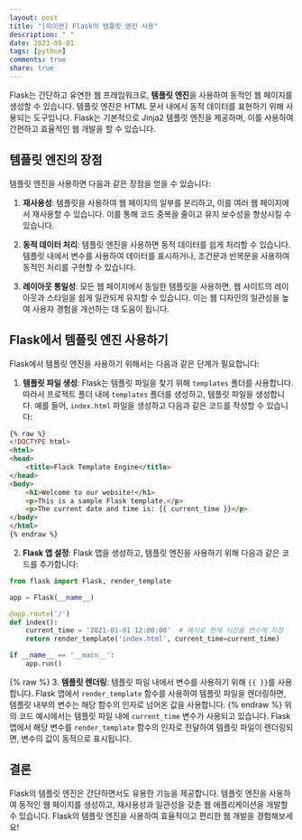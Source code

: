 ```yaml
---
layout: post
title: "[파이썬] Flask의 템플릿 엔진 사용"
description: " "
date: 2023-09-01
tags: [python]
comments: true
share: true
---
```


Flask는 간단하고 유연한 웹 프레임워크로, **템플릿 엔진**을 사용하여 동적인 웹 페이지를 생성할 수 있습니다. 템플릿 엔진은 HTML 문서 내에서 동적 데이터를 표현하기 위해 사용되는 도구입니다. Flask는 기본적으로 Jinja2 템플릿 엔진을 제공하며, 이를 사용하여 간편하고 효율적인 웹 개발을 할 수 있습니다.

## 템플릿 엔진의 장점

템플릿 엔진을 사용하면 다음과 같은 장점을 얻을 수 있습니다:

1. **재사용성**: 템플릿을 사용하여 웹 페이지의 일부를 분리하고, 이를 여러 웹 페이지에서 재사용할 수 있습니다. 이를 통해 코드 중복을 줄이고 유지 보수성을 향상시킬 수 있습니다.

2. **동적 데이터 처리**: 템플릿 엔진을 사용하면 동적 데이터를 쉽게 처리할 수 있습니다. 템플릿 내에서 변수를 사용하여 데이터를 표시하거나, 조건문과 반복문을 사용하여 동적인 처리를 구현할 수 있습니다.

3. **레이아웃 통일성**: 모든 웹 페이지에서 동일한 템플릿을 사용하면, 웹 사이트의 레이아웃과 스타일을 쉽게 일관되게 유지할 수 있습니다. 이는 웹 디자인의 일관성을 높여 사용자 경험을 개선하는 데 도움이 됩니다.

## Flask에서 템플릿 엔진 사용하기

Flask에서 템플릿 엔진을 사용하기 위해서는 다음과 같은 단계가 필요합니다:

1. **템플릿 파일 생성**: Flask는 템플릿 파일을 찾기 위해 `templates` 폴더를 사용합니다. 따라서 프로젝트 폴더 내에 `templates` 폴더를 생성하고, 템플릿 파일을 생성합니다. 예를 들어, `index.html` 파일을 생성하고 다음과 같은 코드를 작성할 수 있습니다:

```html
{% raw %}
<!DOCTYPE html>
<html>
<head>
    <title>Flask Template Engine</title>
</head>
<body>
    <h1>Welcome to our website!</h1>
    <p>This is a sample Flask template.</p>
    <p>The current date and time is: {{ current_time }}</p>
</body>
</html>
{% endraw %}
```

2. **Flask 앱 설정**: Flask 앱을 생성하고, 템플릿 엔진을 사용하기 위해 다음과 같은 코드를 추가합니다:

```python
from flask import Flask, render_template

app = Flask(__name__)

@app.route('/')
def index():
    current_time = '2021-01-01 12:00:00'  # 예시로 현재 시간을 변수에 저장
    return render_template('index.html', current_time=current_time)

if __name__ == '__main__':
    app.run()
```
{% raw %}
3. **템플릿 렌더링**: 템플릿 파일 내에서 변수를 사용하기 위해 `{{ }}`를 사용합니다. Flask 앱에서 `render_template` 함수를 사용하여 템플릿 파일을 렌더링하면, 템플릿 내부의 변수는 해당 함수의 인자로 넘어온 값을 사용합니다.
{% endraw %}
위의 코드 예시에서는 템플릿 파일 내에 `current_time` 변수가 사용되고 있습니다. Flask 앱에서 해당 변수를 `render_template` 함수의 인자로 전달하여 템플릿 파일이 렌더링되면, 변수의 값이 동적으로 표시됩니다.

## 결론

Flask의 템플릿 엔진은 간단하면서도 유용한 기능을 제공합니다. 템플릿 엔진을 사용하여 동적인 웹 페이지를 생성하고, 재사용성과 일관성을 갖춘 웹 애플리케이션을 개발할 수 있습니다. Flask의 템플릿 엔진을 사용하여 효율적이고 편리한 웹 개발을 경험해보세요!